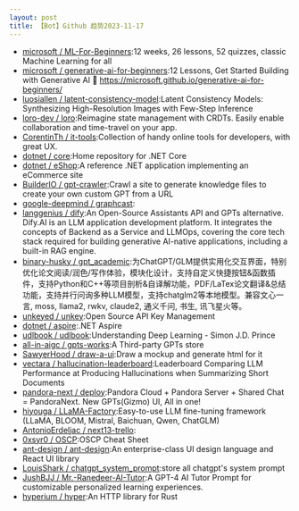 ```yaml
---
layout: post
title: 【Bot】Github 趋势2023-11-17
---
```


* [microsoft / ML-For-Beginners](https://github.com/microsoft/ML-For-Beginners):12 weeks, 26 lessons, 52 quizzes, classic Machine Learning for all
* [microsoft / generative-ai-for-beginners](https://github.com/microsoft/generative-ai-for-beginners):12 Lessons, Get Started Building with Generative AI 🔗 https://microsoft.github.io/generative-ai-for-beginners/
* [luosiallen / latent-consistency-model](https://github.com/luosiallen/latent-consistency-model):Latent Consistency Models: Synthesizing High-Resolution Images with Few-Step Inference
* [loro-dev / loro](https://github.com/loro-dev/loro):Reimagine state management with CRDTs. Easily enable collaboration and time-travel on your app.
* [CorentinTh / it-tools](https://github.com/CorentinTh/it-tools):Collection of handy online tools for developers, with great UX.
* [dotnet / core](https://github.com/dotnet/core):Home repository for .NET Core
* [dotnet / eShop](https://github.com/dotnet/eShop):A reference .NET application implementing an eCommerce site
* [BuilderIO / gpt-crawler](https://github.com/BuilderIO/gpt-crawler):Crawl a site to generate knowledge files to create your own custom GPT from a URL
* [google-deepmind / graphcast](https://github.com/google-deepmind/graphcast):
* [langgenius / dify](https://github.com/langgenius/dify):An Open-Source Assistants API and GPTs alternative. Dify.AI is an LLM application development platform. It integrates the concepts of Backend as a Service and LLMOps, covering the core tech stack required for building generative AI-native applications, including a built-in RAG engine.
* [binary-husky / gpt_academic](https://github.com/binary-husky/gpt_academic):为ChatGPT/GLM提供实用化交互界面，特别优化论文阅读/润色/写作体验，模块化设计，支持自定义快捷按钮&函数插件，支持Python和C++等项目剖析&自译解功能，PDF/LaTex论文翻译&总结功能，支持并行问询多种LLM模型，支持chatglm2等本地模型。兼容文心一言, moss, llama2, rwkv, claude2, 通义千问, 书生, 讯飞星火等。
* [unkeyed / unkey](https://github.com/unkeyed/unkey):Open Source API Key Management
* [dotnet / aspire](https://github.com/dotnet/aspire):.NET Aspire
* [udlbook / udlbook](https://github.com/udlbook/udlbook):Understanding Deep Learning - Simon J.D. Prince
* [all-in-aigc / gpts-works](https://github.com/all-in-aigc/gpts-works):A Third-party GPTs store
* [SawyerHood / draw-a-ui](https://github.com/SawyerHood/draw-a-ui):Draw a mockup and generate html for it
* [vectara / hallucination-leaderboard](https://github.com/vectara/hallucination-leaderboard):Leaderboard Comparing LLM Performance at Producing Hallucinations when Summarizing Short Documents
* [pandora-next / deploy](https://github.com/pandora-next/deploy):Pandora Cloud + Pandora Server + Shared Chat = PandoraNext. New GPTs(Gizmo) UI, All in one!
* [hiyouga / LLaMA-Factory](https://github.com/hiyouga/LLaMA-Factory):Easy-to-use LLM fine-tuning framework (LLaMA, BLOOM, Mistral, Baichuan, Qwen, ChatGLM)
* [AntonioErdeljac / next13-trello](https://github.com/AntonioErdeljac/next13-trello):
* [0xsyr0 / OSCP](https://github.com/0xsyr0/OSCP):OSCP Cheat Sheet
* [ant-design / ant-design](https://github.com/ant-design/ant-design):An enterprise-class UI design language and React UI library
* [LouisShark / chatgpt_system_prompt](https://github.com/LouisShark/chatgpt_system_prompt):store all chatgpt's system prompt
* [JushBJJ / Mr.-Ranedeer-AI-Tutor](https://github.com/JushBJJ/Mr.-Ranedeer-AI-Tutor):A GPT-4 AI Tutor Prompt for customizable personalized learning experiences.
* [hyperium / hyper](https://github.com/hyperium/hyper):An HTTP library for Rust
